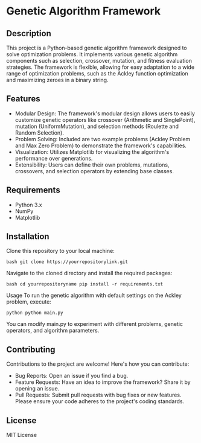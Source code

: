 # Genetic Algorithm Framework
## Description
This project is a Python-based genetic algorithm framework designed to solve optimization problems. It implements various genetic algorithm components such as selection, crossover, mutation, and fitness evaluation strategies. The framework is flexible, allowing for easy adaptation to a wide range of optimization problems, such as the Ackley function optimization and maximizing zeroes in a binary string.

## Features
- Modular Design: The framework's modular design allows users to easily customize genetic operators like crossover (Arithmetic and SinglePoint), mutation (UniformMutation), and selection methods (Roulette and Random Selection).
- Problem Solving: Included are two example problems (Ackley Problem and Max Zero Problem) to demonstrate the framework's capabilities.
- Visualization: Utilizes Matplotlib for visualizing the algorithm's performance over generations.
- Extensibility: Users can define their own problems, mutations, crossovers, and selection operators by extending base classes.

## Requirements
- Python 3.x
- NumPy
- Matplotlib

## Installation
Clone this repository to your local machine:

``` bash git clone https://yourrepositorylink.git ```

Navigate to the cloned directory and install the required packages:

``` bash cd yourrepositoryname pip install -r requirements.txt ```

Usage
To run the genetic algorithm with default settings on the Ackley problem, execute:

``` python python main.py ```

You can modify main.py to experiment with different problems, genetic operators, and algorithm parameters.

## Contributing
Contributions to the project are welcome! Here's how you can contribute:

- Bug Reports: Open an issue if you find a bug.
- Feature Requests: Have an idea to improve the framework? Share it by opening an issue.
- Pull Requests: Submit pull requests with bug fixes or new features. Please ensure your code adheres to the project's coding standards.

## License
MIT License

